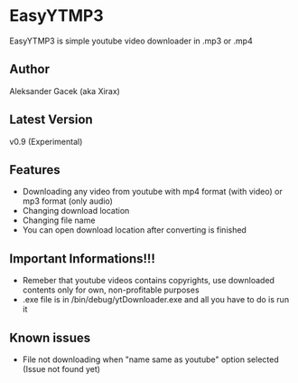# EasyYTMP3
EasyYTMP3 is simple youtube video downloader in .mp3 or .mp4

## Author
Aleksander Gacek (aka Xirax)

## Latest Version
v0.9 (Experimental)

## Features
- Downloading any video from youtube with mp4 format (with video) or mp3 format (only audio)
- Changing download location
- Changing file name 
- You can open download location after converting is finished

## Important Informations!!!
- Remeber that youtube videos contains copyrights, use downloaded contents only for own, non-profitable purposes
- .exe file is in /bin/debug/ytDownloader.exe and all you have to do is run it

## Known issues
- File not downloading when "name same as youtube" option selected (Issue not found yet)
